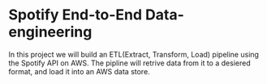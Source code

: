 # Spotify End-to-End Data-engineering
In this project we will build an ETL(Extract, Transform, Load) pipeline using the Spotify API on AWS. The pipline will retrive data from it to a desiered format, and load it into an AWS data store.
